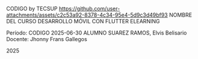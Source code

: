 CODIGO by TECSUP
https://github.com/user-attachments/assets/c2c53a92-8378-4c34-95e4-5d9c3d49bf93
NOMBRE DEL CURSO
DESARROLLO MÓVIL CON FLUTTER ELEARNING

Período: CODIGO 2025-06-30
ALUMNO
SUAREZ RAMOS, Elvis Belisario
Docente:
Jhonny Frans Gallegos


2025


 
